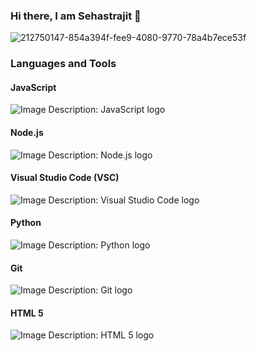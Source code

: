 ### Hi there, I am Sehastrajit 👋

![212750147-854a394f-fee9-4080-9770-78a4b7ece53f](https://github.com/Sehastrajit/Sehastrajit/assets/86580761/7538c33c-4bd4-47c1-9796-ac5b184bd750)



### Languages and Tools

#### JavaScript
![Image](https://github.com/Sehastrajit/Sehastrajit/assets/86580761/b16da288-0fad-414c-9746-7f832867e29a)
Description: JavaScript logo

#### Node.js
![Image](https://github.com/Sehastrajit/Sehastrajit/assets/86580761/9ececfc3-0b7d-478e-adb0-2382331dd37b)
Description: Node.js logo

#### Visual Studio Code (VSC)
![Image](https://github.com/Sehastrajit/Sehastrajit/assets/86580761/61dd05de-6203-400e-949a-9d1273ab68c1)
Description: Visual Studio Code logo

#### Python
![Image](https://github.com/Sehastrajit/Sehastrajit/assets/86580761/22323abb-55d8-4032-9a25-37e621061da0)
Description: Python logo

#### Git
![Image](https://github.com/Sehastrajit/Sehastrajit/assets/86580761/c3cf2d23-e9e0-4a4b-bef0-85f9cbc51415)
Description: Git logo

#### HTML 5
![Image](https://github.com/Sehastrajit/Sehastrajit/assets/86580761/8af188b4-5df7-4a81-a336-ecee69227496)
Description: HTML 5 logo
